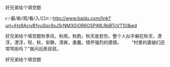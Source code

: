 好兄弟给个填空题

👉最/新/观/看/入/口/👉http://www.baidu.com/link?url=jHz8AcivB1yuSpc8sJSrNM3GjOR6OSPiMLRbBTcVT1O&wd

好兄弟给个填空题秋季风，秋雨，秋韵，秋天是悲伤，整个人似乎躺在秋天，漂浮，漂浮，轻，秋，安静，清爽，愚蠢，情怀强烈的感情。
　　“村里的婆娘们还常骂街吗？”我问远房叔叔。


好兄弟给个填空题
